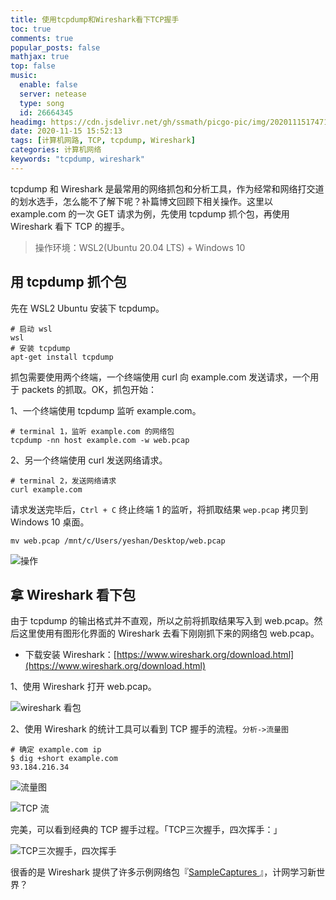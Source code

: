 ```yaml
---
title: 使用tcpdump和Wireshark看下TCP握手
toc: true
comments: true
popular_posts: false
mathjax: true
top: false
music:
  enable: false
  server: netease
  type: song
  id: 26664345
headimg: https://cdn.jsdelivr.net/gh/ssmath/picgo-pic/img/20201115174718.png
date: 2020-11-15 15:52:13
tags: [计算机网路, TCP, tcpdump, Wireshark]
categories: 计算机网络
keywords: "tcpdump, wireshark"
---
```


tcpdump 和 Wireshark 是最常用的网络抓包和分析工具，作为经常和网络打交道的划水选手，怎么能不了解下呢？补篇博文回顾下相关操作。这里以 example.com 的一次 GET 请求为例，先使用 tcpdump 抓个包，再使用 Wireshark 看下 TCP 的握手。

> 操作环境：WSL2(Ubuntu 20.04 LTS) + Windows 10

<!-- more -->

## 用 tcpdump 抓个包

先在 WSL2 Ubuntu 安装下 tcpdump。

```shell
# 启动 wsl
wsl
# 安装 tcpdump
apt-get install tcpdump
```

抓包需要使用两个终端，一个终端使用 curl 向 example.com 发送请求，一个用于 packets 的抓取。OK，抓包开始：


1、一个终端使用 tcpdump 监听 example.com。

```shell
# terminal 1，监听 example.com 的网络包
tcpdump -nn host example.com -w web.pcap
```

2、另一个终端使用 curl 发送网络请求。

```shell
# terminal 2，发送网络请求
curl example.com
```

请求发送完毕后，`Ctrl + C` 终止终端 1 的监听，将抓取结果 `wep.pcap` 拷贝到 Windows 10 桌面。

```shell
mv web.pcap /mnt/c/Users/yeshan/Desktop/web.pcap
```

![操作](https://s3.ax1x.com/2020/11/15/DFPm6O.gif)

## 拿 Wireshark 看下包

由于 tcpdump 的输出格式并不直观，所以之前将抓取结果写入到 web.pcap。然后这里使用有图形化界面的 Wireshark 去看下刚刚抓下来的网络包 web.pcap。

- 下载安装 Wireshark：[https://www.wireshark.org/download.html](https://www.wireshark.org/download.html)

1、使用 Wireshark 打开 web.pcap。

![wireshark 看包](https://cdn.jsdelivr.net/gh/ssmath/picgo-pic/img/20201115173534.png)

2、使用 Wireshark 的统计工具可以看到 TCP 握手的流程。`分析->流量图`

```shell
# 确定 example.com ip
$ dig +short example.com
93.184.216.34
```

![流量图](https://cdn.jsdelivr.net/gh/ssmath/picgo-pic/img/20201115174333.png)

![TCP 流](https://cdn.jsdelivr.net/gh/ssmath/picgo-pic/img/20201115174144.png)

完美，可以看到经典的 TCP 握手过程。「TCP三次握手，四次挥手：」

![TCP三次握手，四次挥手](https://cdn.jsdelivr.net/gh/ssmath/picgo-pic/img/20201115174718.png)

很香的是 Wireshark 提供了许多示例网络包『[SampleCaptures
](https://gitlab.com/wireshark/wireshark/-/wikis/SampleCaptures#grpc)』，计网学习新世界？




